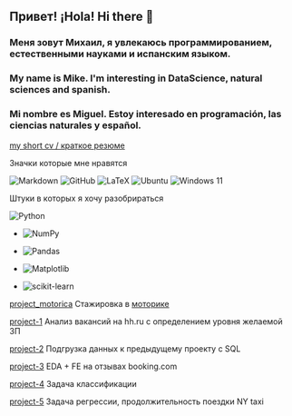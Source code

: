 ## Привет! ¡Hola! Hi there 👋

### Меня зовут Михаил, я увлекаюсь программированием, естественными науками и испанским языком.

### My name is Mike. I'm interesting in DataScience, natural sciences and spanish.

### Mi nombre es Miguel. Estoy interesado en programación, las ciencias naturales y español.

[my short cv / краткое резюме](https://github.com/hoittoken/hoittoken/blob/506e3b77f6d6793e0b903d42ede6ed628b194da2/cv_Aubakirov.pdf)

Значки которые мне нравятся

![Markdown](https://img.shields.io/badge/markdown-%23000000.svg?style=for-the-badge&logo=markdown&logoColor=white)
![GitHub](https://img.shields.io/badge/github-%23121011.svg?style=for-the-badge&logo=github&logoColor=white)
![LaTeX](https://img.shields.io/badge/latex-%23008080.svg?style=for-the-badge&logo=latex&logoColor=white)
![Ubuntu](https://img.shields.io/badge/Ubuntu-E95420?style=for-the-badge&logo=ubuntu&logoColor=white)
![Windows 11](https://img.shields.io/badge/Windows%2011-%230079d5.svg?style=for-the-badge&logo=Windows%2011&logoColor=white)


Штуки в которых я хочу разобрираться

![Python](https://img.shields.io/badge/python-3670A0?style=for-the-badge&logo=python&logoColor=ffdd54)
 
 * ![NumPy](https://img.shields.io/badge/numpy-%23013243.svg?style=for-the-badge&logo=numpy&logoColor=white)
 * ![Pandas](https://img.shields.io/badge/pandas-%23150458.svg?style=for-the-badge&logo=pandas&logoColor=white)
 * ![Matplotlib](https://img.shields.io/badge/Matplotlib-%23ffffff.svg?style=for-the-badge&logo=Matplotlib&logoColor=black)

 * ![scikit-learn](https://img.shields.io/badge/scikit--learn-%23F7931E.svg?style=for-the-badge&logo=scikit-learn&logoColor=white)


[project_motorica](https://github.com/hoittoken/Python/tree/master/Py/Projects/progect_motorica) Стажировка в [моторике](https://motorica.org/)

[project-1](https://github.com/hoittoken/Python/tree/master/Py/Projects/project_1) Анализ вакансий на hh.ru с определением уровня желаемой ЗП

[project-2](https://github.com/hoittoken/Python/tree/master/Py/Projects/project_2) Подгрузка данных к предыдущему проекту с SQL

[project-3](https://github.com/hoittoken/Python/tree/master/Py/Projects/project_3) EDA + FE на отзывах booking.com

[project-4](https://github.com/hoittoken/Python/tree/master/Py/Projects/project_4) Задача классификации

[project-5](https://github.com/hoittoken/Python/blob/master/Py/Projects/project_5/) Задача регрессии, продолжительность поездки NY taxi



<!--
**hoittoken/hoittoken** is a ✨ _special_ ✨ repository because its `README.md` (this file) appears on your GitHub profile.


- 🔭 I’m currently working on 
- 🌱 I’m currently learning math&ml
- 👯 I’m looking to collaborate on ...
- 🤔 I’m looking for help with ...
- 💬 Ask me about 
- 📫 How to reach me: ...
- 😄 Pronouns: ...
- ⚡ Fun fact: ...
-->
